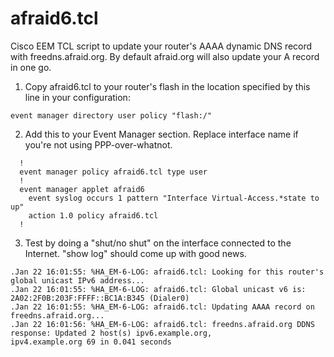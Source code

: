afraid6.tcl
===========

Cisco EEM TCL script to update your router's AAAA dynamic DNS record with freedns.afraid.org.
By default afraid.org will also update your A record in one go.

1. Copy afraid6.tcl to your router's flash in the location specified by this line in your configuration:
```
event manager directory user policy "flash:/"
````

2. Add this to your Event Manager section. Replace interface name if you're not using PPP-over-whatnot.
```
  !
  event manager policy afraid6.tcl type user
  !
  event manager applet afraid6
    event syslog occurs 1 pattern "Interface Virtual-Access.*state to up"
    action 1.0 policy afraid6.tcl
  !
```

3. Test by doing a "shut/no shut" on the interface connected to the Internet. "show log" should come up with good news.
```
.Jan 22 16:01:55: %HA_EM-6-LOG: afraid6.tcl: Looking for this router's global unicast IPv6 address...
.Jan 22 16:01:55: %HA_EM-6-LOG: afraid6.tcl: Global unicast v6 is: 2A02:2F0B:203F:FFFF::BC1A:B345 (Dialer0)
.Jan 22 16:01:55: %HA_EM-6-LOG: afraid6.tcl: Updating AAAA record on freedns.afraid.org...
.Jan 22 16:01:56: %HA_EM-6-LOG: afraid6.tcl: freedns.afraid.org DDNS response: Updated 2 host(s) ipv6.example.org,
ipv4.example.org 69 in 0.041 seconds
```
